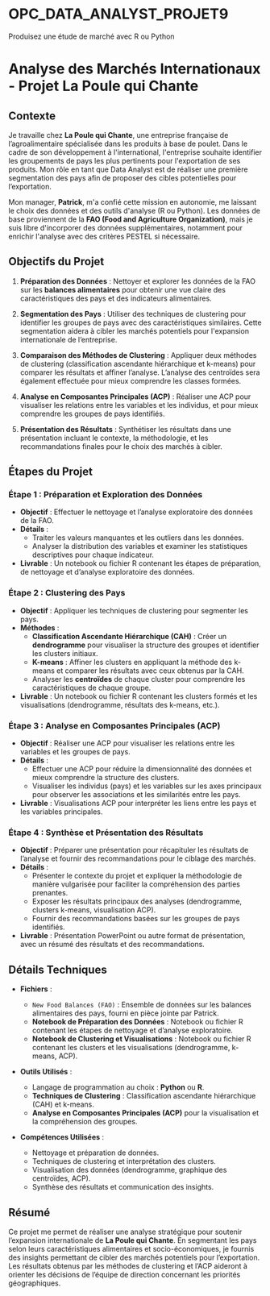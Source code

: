 # OPC_DATA_ANALYST_PROJET9
Produisez une étude de marché avec R ou Python

# Analyse des Marchés Internationaux - Projet La Poule qui Chante

## Contexte

Je travaille chez **La Poule qui Chante**, une entreprise française de l’agroalimentaire spécialisée dans les produits à base de poulet. Dans le cadre de son développement à l'international, l'entreprise souhaite identifier les groupements de pays les plus pertinents pour l'exportation de ses produits. Mon rôle en tant que Data Analyst est de réaliser une première segmentation des pays afin de proposer des cibles potentielles pour l’exportation.

Mon manager, **Patrick**, m'a confié cette mission en autonomie, me laissant le choix des données et des outils d'analyse (R ou Python). Les données de base proviennent de la **FAO (Food and Agriculture Organization)**, mais je suis libre d'incorporer des données supplémentaires, notamment pour enrichir l'analyse avec des critères PESTEL si nécessaire.

## Objectifs du Projet

1. **Préparation des Données** : Nettoyer et explorer les données de la FAO sur les **balances alimentaires** pour obtenir une vue claire des caractéristiques des pays et des indicateurs alimentaires.
   
2. **Segmentation des Pays** : Utiliser des techniques de clustering pour identifier les groupes de pays avec des caractéristiques similaires. Cette segmentation aidera à cibler les marchés potentiels pour l'expansion internationale de l’entreprise.

3. **Comparaison des Méthodes de Clustering** : Appliquer deux méthodes de clustering (classification ascendante hiérarchique et k-means) pour comparer les résultats et affiner l’analyse. L’analyse des centroïdes sera également effectuée pour mieux comprendre les classes formées.

4. **Analyse en Composantes Principales (ACP)** : Réaliser une ACP pour visualiser les relations entre les variables et les individus, et pour mieux comprendre les groupes de pays identifiés.

5. **Présentation des Résultats** : Synthétiser les résultats dans une présentation incluant le contexte, la méthodologie, et les recommandations finales pour le choix des marchés à cibler.

## Étapes du Projet

### Étape 1 : Préparation et Exploration des Données

- **Objectif** : Effectuer le nettoyage et l’analyse exploratoire des données de la FAO.
- **Détails** :
  - Traiter les valeurs manquantes et les outliers dans les données.
  - Analyser la distribution des variables et examiner les statistiques descriptives pour chaque indicateur.
- **Livrable** : Un notebook ou fichier R contenant les étapes de préparation, de nettoyage et d’analyse exploratoire des données.

### Étape 2 : Clustering des Pays

- **Objectif** : Appliquer les techniques de clustering pour segmenter les pays.
- **Méthodes** :
  - **Classification Ascendante Hiérarchique (CAH)** : Créer un **dendrogramme** pour visualiser la structure des groupes et identifier les clusters initiaux.
  - **K-means** : Affiner les clusters en appliquant la méthode des k-means et comparer les résultats avec ceux obtenus par la CAH.
  - Analyser les **centroïdes** de chaque cluster pour comprendre les caractéristiques de chaque groupe.
- **Livrable** : Un notebook ou fichier R contenant les clusters formés et les visualisations (dendrogramme, résultats des k-means, etc.).

### Étape 3 : Analyse en Composantes Principales (ACP)

- **Objectif** : Réaliser une ACP pour visualiser les relations entre les variables et les groupes de pays.
- **Détails** :
  - Effectuer une ACP pour réduire la dimensionnalité des données et mieux comprendre la structure des clusters.
  - Visualiser les individus (pays) et les variables sur les axes principaux pour observer les associations et les similarités entre les pays.
- **Livrable** : Visualisations ACP pour interpréter les liens entre les pays et les variables principales.

### Étape 4 : Synthèse et Présentation des Résultats

- **Objectif** : Préparer une présentation pour récapituler les résultats de l’analyse et fournir des recommandations pour le ciblage des marchés.
- **Détails** :
  - Présenter le contexte du projet et expliquer la méthodologie de manière vulgarisée pour faciliter la compréhension des parties prenantes.
  - Exposer les résultats principaux des analyses (dendrogramme, clusters k-means, visualisation ACP).
  - Fournir des recommandations basées sur les groupes de pays identifiés.
- **Livrable** : Présentation PowerPoint ou autre format de présentation, avec un résumé des résultats et des recommandations.

## Détails Techniques

- **Fichiers** :
  - `New Food Balances (FAO)` : Ensemble de données sur les balances alimentaires des pays, fourni en pièce jointe par Patrick.
  - **Notebook de Préparation des Données** : Notebook ou fichier R contenant les étapes de nettoyage et d’analyse exploratoire.
  - **Notebook de Clustering et Visualisations** : Notebook ou fichier R contenant les clusters et les visualisations (dendrogramme, k-means, ACP).

- **Outils Utilisés** :
  - Langage de programmation au choix : **Python** ou **R**.
  - **Techniques de Clustering** : Classification ascendante hiérarchique (CAH) et k-means.
  - **Analyse en Composantes Principales (ACP)** pour la visualisation et la compréhension des groupes.

- **Compétences Utilisées** :
  - Nettoyage et préparation de données.
  - Techniques de clustering et interprétation des clusters.
  - Visualisation des données (dendrogramme, graphique des centroïdes, ACP).
  - Synthèse des résultats et communication des insights.

## Résumé

Ce projet me permet de réaliser une analyse stratégique pour soutenir l’expansion internationale de **La Poule qui Chante**. En segmentant les pays selon leurs caractéristiques alimentaires et socio-économiques, je fournis des insights permettant de cibler des marchés potentiels pour l’exportation. Les résultats obtenus par les méthodes de clustering et l’ACP aideront à orienter les décisions de l’équipe de direction concernant les priorités géographiques.
